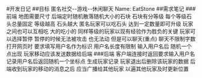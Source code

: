 #开发日记
##目标
    匿名社交--游戏--休闲聊天
    Name: EatStone
##需求笔记
   ###前端
       地图需要尺寸  后端定时随机散落随机大小的石块 石块有分等级 每个等级石头总量固定 等级越高 石头越大
       匿名玩家可以吃石头  达到一定数量即可升级  玩家之间也可以互相吃  大的吃小的 同样等级的玩家以现有经验作为胜负的关键
       玩家可以选择暂停 暂停的时候无法被攻击 也无法动 但是可以聊天(重点) 聊天不限制字数
       打开网页时 要求填写用户名作为标识  用户名长度有限制
       输入用户名后 随机一个点出现
       玩家移动应该发送数据给后端 
   ###后端
       客户端连接时返回要求输入用户名 记录用户名后返回随机一个坐标点 生成玩家记录
       玩家退出后删除该玩家的数据
       后端收到玩家的移动的消息之后 应当广播给其他玩家 以遍其他玩家及时更新位置
       


